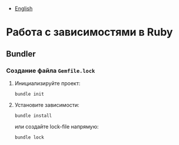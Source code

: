 - [English](../../dependencies/ruby.en/)

# Работа с зависимостями в Ruby

## Bundler

### Создание файла `Gemfile.lock`

1. Инициализируйте проект:

   ```
   bundle init
   ```

1. Установите зависимости:

   ```
   bundle install
   ```

   или cоздайте lock-file напрямую:

   ```
   bundle lock
   ```
